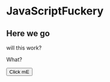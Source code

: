 # JavaScriptFuckery

<!DOCTYPE html>
<body>

<h2>Here we go</h2>
<p>will this work?</p>
<p id="demo">What?</p>
<button onclick="document.getElementById("JSFirst").innerHTML = "YUHYUH">Click mE</button>

<script>
xyz = {
 var x = 6;
 var y = 8; 
 var z  = x + y;
document.alert(x + y)
}  // this is an object that contains the properties x, y , and z 
</script>


